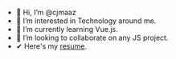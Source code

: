 - 👋 Hi, I’m @cjmaaz
- 👀 I’m interested in Technology around me.
- 🌱 I’m currently learning Vue.js.
- 💞️ I’m looking to collaborate on any JS project.
- ✔  Here's my [resume](https://www.notion.so/Maaz-Rahman-54f930830b4c4d7e871ad263cab5954a).

<!---
cjmaaz/cjmaaz is a ✨ special ✨ repository because its `README.md` (this file) appears on your GitHub profile.
You can click the Preview link to take a look at your changes.
--->
